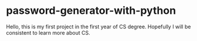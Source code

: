 # password-generator-with-python
Hello, this is my first project in the first year of CS degree. Hopefully I will be consistent to learn more about CS.
